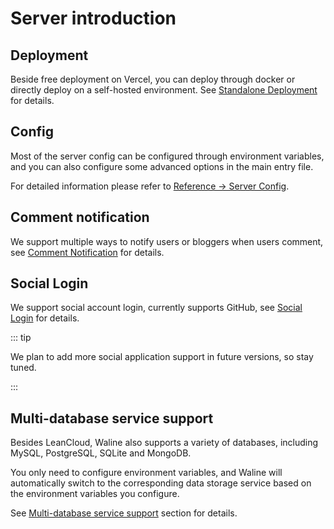 # Server introduction

## Deployment

Beside free deployment on Vercel, you can deploy through docker or directly deploy on a self-hosted environment. See [Standalone Deployment](./vps-deploy.md) for details.

## Config

Most of the server config can be configured through environment variables, and you can also configure some advanced options in the main entry file.

For detailed information please refer to [Reference → Server Config](../../reference/server.md).

## Comment notification

We support multiple ways to notify users or bloggers when users comment, see [Comment Notification](./notification.md) for details.

## Social Login

We support social account login, currently supports GitHub, see [Social Login](./socials.md) for details.

::: tip

We plan to add more social application support in future versions, so stay tuned.

:::

## Multi-database service support

Besides LeanCloud, Waline also supports a variety of databases, including MySQL, PostgreSQL, SQLite and MongoDB.

You only need to configure environment variables, and Waline will automatically switch to the corresponding data storage service based on the environment variables you configure.

See [Multi-database service support](./databases.md) section for details.
